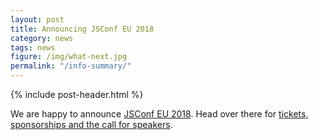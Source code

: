 ```yaml
---
layout: post
title: Announcing JSConf EU 2018
category: news
tags: news
figure: /img/what-next.jpg
permalink: "/info-summary/"
---
```

{% include post-header.html %}

We are happy to announce [JSConf EU 2018](https://2018.jsconf.eu/). Head over there for [tickets, sponsorships and the call for speakers](https://2018.jsconf.eu/).
